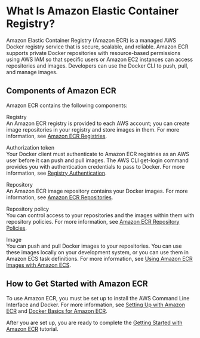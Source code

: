 # What Is Amazon Elastic Container Registry?<a name="what-is-ecr"></a>

Amazon Elastic Container Registry \(Amazon ECR\) is a managed AWS Docker registry service that is secure, scalable, and reliable\. Amazon ECR supports private Docker repositories with resource\-based permissions using AWS IAM so that specific users or Amazon EC2 instances can access repositories and images\. Developers can use the Docker CLI to push, pull, and manage images\.

## Components of Amazon ECR<a name="ecr-components"></a>

Amazon ECR contains the following components:

Registry  
An Amazon ECR registry is provided to each AWS account; you can create image repositories in your registry and store images in them\. For more information, see [Amazon ECR Registries](Registries.md)\.

Authorization token  
Your Docker client must authenticate to Amazon ECR registries as an AWS user before it can push and pull images\. The AWS CLI get\-login command provides you with authentication credentials to pass to Docker\. For more information, see [Registry Authentication](Registries.md#registry_auth)\.

Repository  
An Amazon ECR image repository contains your Docker images\. For more information, see [Amazon ECR Repositories](Repositories.md)\.

Repository policy  
You can control access to your repositories and the images within them with repository policies\. For more information, see [Amazon ECR Repository Policies](RepositoryPolicies.md)\.

Image  
You can push and pull Docker images to your repositories\. You can use these images locally on your development system, or you can use them in Amazon ECS task definitions\. For more information, see [Using Amazon ECR Images with Amazon ECS](ECR_on_ECS.md)\.

## How to Get Started with Amazon ECR<a name="ecr-get-started"></a>

To use Amazon ECR, you must be set up to install the AWS Command Line Interface and Docker\. For more information, see [Setting Up with Amazon ECR](get-set-up-for-amazon-ecr.md) and [Docker Basics for Amazon ECR](docker-basics.md)\.

After you are set up, you are ready to complete the [Getting Started with Amazon ECR](ECR_GetStarted.md) tutorial\. 